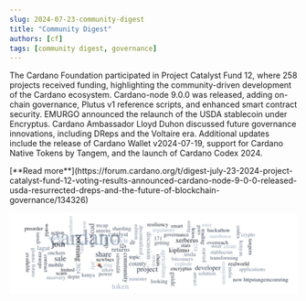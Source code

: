 ```yaml
---
slug: 2024-07-23-community-digest
title: "Community Digest"
authors: [cf]
tags: [community digest, governance]
---
```


The Cardano Foundation participated in Project Catalyst Fund 12, where 258 projects received funding, highlighting the community-driven development of the Cardano ecosystem. Cardano-node 9.0.0 was released, adding on-chain governance, Plutus v1 reference scripts, and enhanced smart contract security. EMURGO announced the relaunch of the USDA stablecoin under Encryptus. Cardano Ambassador Lloyd Duhon discussed future governance innovations, including DReps and the Voltaire era. Additional updates include the release of Cardano Wallet v2024-07-19, support for Cardano Native Tokens by Tangem, and the launch of Cardano Codex 2024.

<div style={{ textAlign: 'right' }}>
 [**Read more**](https://forum.cardano.org/t/digest-july-23-2024-project-catalyst-fund-12-voting-results-announced-cardano-node-9-0-0-released-usda-resurrected-dreps-and-the-future-of-blockchain-governance/134326) 
</div>

 ![community digest](./community-digest.png)

